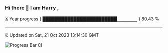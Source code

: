 ### Hi there 👋 I am Harry , 

⏳ Year progress { ████████████████████████▁▁▁▁▁▁ } 80.43 %

---

⏰ Updated on Sat, 21 Oct 2023 13:14:30 GMT

![Progress Bar CI](https://github.com/duykhang68/duykhang68/workflows/Progress%20Bar%20CI/badge.svg)
